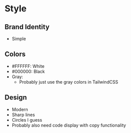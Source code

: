 # Style
## Brand Identity
- Simple
## Colors
- #FFFFFF: White
- #000000: Black
- Gray:
  - Probably just use the gray colors in TailwindCSS

## Design
- Modern
- Sharp lines
- Circles I guess
- Probably also need code display with copy functionality
